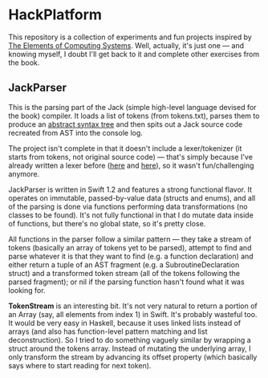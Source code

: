 HackPlatform
============

This repository is a collection of experiments and fun projects inspired by [The Elements of Computing Systems](http://www.amazon.com/The-Elements-Computing-Systems-Principles/dp/0262640686/ref=sr_1_1?ie=UTF8&qid=1415126764&sr=8-1&keywords=elements+of+computing+system). Well, actually, it's just one — and knowing myself, I doubt I'll get back to it and complete other exercises from the book.

JackParser
----------

This is the parsing part of the Jack (simple high-level language devised for the book) compiler. It loads a list of tokens (from tokens.txt), parses them to produce an [abstract syntax tree](http://en.wikipedia.org/wiki/Abstract_syntax_tree) and then spits out a Jack source code recreated from AST into the console log.

The project isn't complete in that it doesn't include a lexer/tokenizer (it starts from tokens, not original source code) — that's simply because I've already written a lexer before ([here](https://github.com/radex/lodoovka_vm/blob/master/lodoovka_vm/lexer.swift) and [here](https://github.com/jneen/rouge/blob/master/lib/rouge/lexers/swift.rb)), so it wasn't fun/challenging anymore.

JackParser is written in Swift 1.2 and features a strong functional flavor. It operates on immutable, passed-by-value data (structs and enums), and all of the parsing is done via functions performing data transformations (no classes to be found). It's not fully functional in that I do mutate data inside of functions, but there's no global state, so it's pretty close.

All functions in the parser follow a similar pattern — they take a stream of tokens (basically an array of tokens yet to be parsed), attempt to find and parse whatever it is that they want to find (e.g. a function declaration) and either return a tuple of an AST fragment (e.g. a SubroutineDeclaration struct) and a transformed token stream (all of the tokens following the parsed fragment); or nil if the parsing function hasn't found what it was looking for.

**TokenStream** is an interesting bit. It's not very natural to return a portion of an Array (say, all elements from index 1) in Swift. It's probably wasteful too. It would be very easy in Haskell, because it uses linked lists instead of arrays (and also has function-level pattern matching and list deconstruction). So I tried to do something vaguely similar by wrapping a struct around the tokens array. Instead of mutating the underlying array, I only transform the stream by advancing its offset property (which basically says where to start reading for next token).
